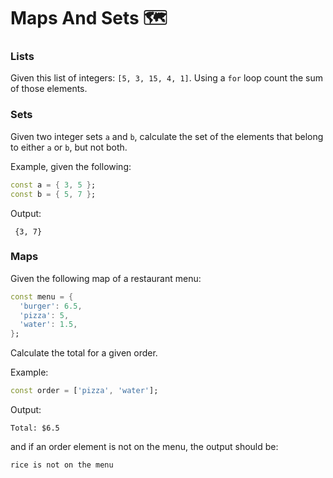 # Maps And Sets 🗺️

### Lists

Given this list of integers: `[5, 3, 15, 4, 1]`.
Using a `for` loop count the sum of those elements.

### Sets

Given two integer sets `a` and `b`, calculate the set of the elements that belong to either `a` or `b`, but not both.

Example, given the following:

```dart
const a = { 3, 5 };
const b = { 5, 7 };
```

Output:

```
 {3, 7}
```

### Maps

Given the following map of a restaurant menu:

```dart
const menu = {
  'burger': 6.5,
  'pizza': 5,
  'water': 1.5,
};
```

Calculate the total for a given order.

Example:

```dart
const order = ['pizza', 'water'];
```

Output:

```
Total: $6.5
```

and if an order element is not on the menu, the output should be:

```
rice is not on the menu
```
